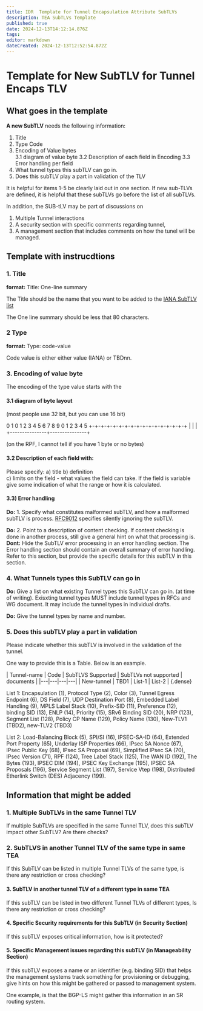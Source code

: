 ```yaml
---
title: IDR  Template for Tunnel Encapsulation Attribute SubTLVs
description: TEA SubTLVs Template 
published: true
date: 2024-12-13T14:12:14.876Z
tags: 
editor: markdown
dateCreated: 2024-12-13T12:52:54.872Z
---
```



# Template for New SubTLV for Tunnel Encaps TLV

## What goes in the template 

**A new SubTLV** needs the following information: 

1. Title  
2. Type Code 
3. Encoding of Value bytes  
  3.1 diagram of value byte 
  3.2 Description of each field in Encoding 
  3.3 Error handling per field 
4. What tunnel types this subTLV can go in. 
5. Does this subTLV play a part in validation of the TLV 

It is helpful for items 1-5 be clearly laid out in one section. 
If new sub-TLVs are defined, it is helpful that these subTLVs 
go before the list of all subTLVs. 

In addition, the SUB-tLV may be part of discussions on 
1. Multiple Tunnel interactions 
2. A security section with specific comments regarding tunnel, 
3. A management section that includes comments on how the tunel will be managed. 

## Template with instrucdtions 

### 1. Title
**format:** Title: One-line summary

The Title should be the name that you want to be added to the [IANA SubTLV list](https://www.iana.org/assignments/bgp-tunnel-encapsulation/bgp-tunnel-encapsulation.xhtml)

The One line summary should be less that 80 characters.  

### 2 Type 
**format:** Type: code-value 

Code value is either either value (IANA) or TBDnn. 

### 3. Encoding of value byte

The encoding of the type value starts with the 

 #### 3.1 diagram of byte layout 
 (most people use 32 bit, but you can use 16 bit)
 
   0                   1
   0 1 2 3 4 5 6 7 8 9 0 1 2 3 4 5 
  +-+-+-+-+-+-+-+-+-+-+-+-+-+-+-+-+
  |               |               |
  +---------------+---------------+

(on the RPF, I cannot tell if you have 1 byte or no bytes)  

#### 3.2 Description of each field with: 

Please specify: 
  a) title
  b) definition  
  c) limits on the field - what values the field can take.  If the field is variable give 
     some indication of what the range or how it is calculated. 

#### 3.3) Error handling 

**Do:** 1. Specify what constitutes malformed subTLV, and how a malformed subTLV is process. 
           [RFC9012](https://datatracker.ietf.org/doc/rfc9012/) specifies silently ignoring the subTLV. 
           
**Do:** 2. Point to a description of content checking. 
           If content checking is done in another process, still give a general hint on what that processing is.   
**Dont:** Hide the SubTLV error processing in an error handling section. 
           The Error handling section should contain an overall summary of error handling. 
           Refer to this section, but provide the specific details for this subTLV in this section. 

### 4. What Tunnels types this SubTLV can go in  

**Do:** Give a list on what existing Tunnel types this SubTLV can go in. (at time of writing). 
      Exisxting tunnel types MUST include tunnel types in RFCs and WG document.
      It may include the tunnel types in individual drafts. 
     
**Do:** Give the tunnel types by name and number.  

### 5. Does this subTLV play a part in validation 

  Please indicate whether this subTLV is involved in the validation of the tunnel. 
  
  One way to provide this is a Table. Below is an example. 
   
 | Tunnel-name | Code | SubTLVS Supported | SubTLVs not supported | documents | 
|---|---|---|---|
| New-tunnel | TBD1 | List-1 | List-2 | 
{.dense}

List 1: Encapsulation (1), Protocol Type (2), Color (3), Tunnel Egress Endpoint (6), 	DS Field (7), UDP Destination Port (8), 
Embedded Label Handling (9), MPLS Label Stack (10), Prefix-SID (11), Preference (12), binding SID (13), ENLP (14), Priority (15),  SRv6 Binding SID (20), NRP (123), Segment List (128), 	Policy CP Name (129), Policy Name (130), New-TLV1 (TBD2), new-TLV2 (TBD3)

List 2: Load-Balancing Block (5), SPI/SI (16), IPSEC-SA-ID (64),
Extended Port Property (65), Underlay ISP Properties (66), IPsec SA Nonce (67), IPsec Public Key (68), 	IPsec SA Proposal (69), 	Simplified IPsec SA (70), IPsec Version (71), RPF (124), Tree Label Stack (125), The WAN ID (192), The Bytes (193), IPSEC DIM (194),  IPSEC Key Exchange (195), IPSEC SA Proposals (196), Service Segment List (197), 	Service Vtep (198), 	Distributed Etherlink Switch (DES) Adjacency (199). 
   
## Information that might be added 

### 1. Multiple SubTLVs in the same Tunnel TLV  

If multiple SubTLVs are specified in the same Tunnel TLV, does 
this subTLV impact other SubTLV?  Are there checks? 

### 2. SubTLVS in another Tunnel TLV of the same type in same TEA 

If this SubTLV can be listed in multiple Tunnel TLVs of the same type, 
is there any restriction or cross checking?  

#### 3. SubTLV in another tunnel TLV of a different type in same TEA 

If this subTLV can be listed in two different Tunnel TLVs of different types, 
Is there any restriction or cross checking? 

#### 4. Specific Security requirements for this SubTLV (in Security Section)

If this subTLV exposes critical information, how is it protected? 

#### 5. Specific Management issues regarding this subTLV (in Manageability Section) 

If this subTLV exposes a name or an identifier (e.g. binding SID) that helps 
the management systems track something for provisioning or debugging, give hints 
on how this might be gathered or passed to management system. 

One example, is that the BGP-LS might gather this information in an SR routing system. 
